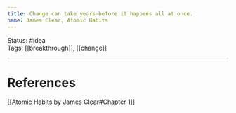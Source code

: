 ```yaml
---
title: Change can take years—before it happens all at once.
name: James Clear, Atomic Habits
---
```


Status: #idea  
Tags: [[breakthrough]], [[change]]

---
# References
[[Atomic Habits by James Clear#Chapter 1]]